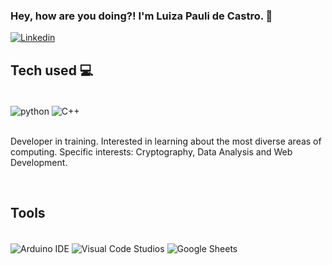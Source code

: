 ### Hey, how are you doing?! I'm Luiza Pauli de Castro. 🙂

[![Linkedin](https://img.shields.io/badge/LinkedIn-0077B5?style=for-the-badge&logo=linkedin&logoColor=white)](www.linkedin.com/in/luiza-pauli-c)

## Tech used 💻

<div style="display: inline_block"><br/>
  <img align="center" alt="python" src="https://img.shields.io/badge/Python-14354C?style=for-the-badge&logo=python&logoColor=white" />
  <img align="center" alt="C++" src="https://img.shields.io/badge/C%2B%2B-00599C?style=for-the-badge&logo=c%2B%2B&logoColor=white" />
</div><br/>

Developer in training. Interested in learning about the most diverse areas of computing. Specific interests: Cryptography, Data Analysis and Web Development.
</div><br/>

## Tools

<div style="display: inline_block"><br/>
  <img align="center" alt="Arduino IDE" src="https://img.shields.io/badge/Arduino_IDE-00979D?style=for-the-badge&logo=arduino&logoColor=white" />
  <img align="center" alt="Visual Code Studios" src="https://img.shields.io/badge/Visual_Studio_Code-0078D4?style=for-the-badge&logo=visual%20studio%20code&logoColor=white" />
  <img align="center" alt="Google Sheets" src="https://img.shields.io/badge/Google%20Sheets-34A853?style=for-the-badge&logo=google-sheets&logoColor=white" />
</div><br/>
